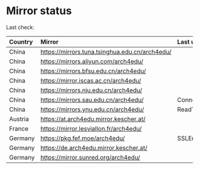 <script src="./time.js"></script>
# Mirror status
Last check: <script type="text/javascript">localize(1687799882.8218665);</script>

|Country|Mirror|Last update|
|:------|:-----|:----------|
|China|https://mirrors.tuna.tsinghua.edu.cn/arch4edu/|<script type="text/javascript">localize(1687761394);</script>|
|China|https://mirrors.aliyun.com/arch4edu/|<script type="text/javascript">localize(1687674859);</script>|
|China|https://mirrors.bfsu.edu.cn/arch4edu/|<script type="text/javascript">localize(1687761394);</script>|
|China|https://mirror.iscas.ac.cn/arch4edu/|<script type="text/javascript">localize(1687761394);</script>|
|China|https://mirrors.nju.edu.cn/arch4edu/|<script type="text/javascript">localize(1687674859);</script>|
|China|https://mirrors.sau.edu.cn/arch4edu/|ConnectionError|
|China|https://mirrors.ynu.edu.cn/arch4edu/|ReadTimeout|
|Austria|https://at.arch4edu.mirror.kescher.at/|<script type="text/javascript">localize(1687761394);</script>|
|France|https://mirror.lesviallon.fr/arch4edu/|<script type="text/javascript">localize(1687761394);</script>|
|Germany|https://pkg.fef.moe/arch4edu/|SSLError|
|Germany|https://de.arch4edu.mirror.kescher.at/|<script type="text/javascript">localize(1687761394);</script>|
|Germany|https://mirror.sunred.org/arch4edu/|<script type="text/javascript">localize(1687761394);</script>|

<script src="./tablefilter/tablefilter.js"></script>
<script src="./table.js"></script>